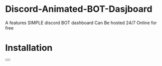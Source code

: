 # Discord-Animated-BOT-Dasjboard
A features SIMPLE discord BOT dashboard Can Be hosted 24/7 Online for free
# Installation
<button>
